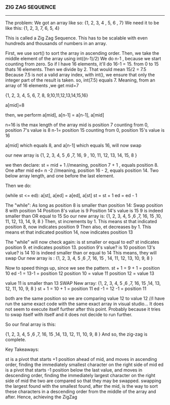 ### ZIG ZAG SEQUENCE
 - - - - - - - - - - - -
The problem:
We got an array like so: {1, 2, 3, 4 , 5, 6 , 7}
We need it to be like this:  {1, 2, 3, 7, 6, 5, 4}

This is called a Zig Zag Sequence.
This has to be scalable with even hundreds and thousands of numbers in an array.

First, we use sort() to sort the array in ascending order.
Then, we take the middle element of the array using int((n-1)/2)
We do n-1 , because we start counting from zero.
So if I have 16 elements, it'll do 16-1 = 15. from 0 to 15 thats 16 elements.
Then we divide by 2. That would mean 15/2 = 7.5
Because 7.5 is not a valid array index, with int(), we ensure that only
the integer part of the result is taken. so, int(7.5) equals 7.
Meaning, from an array of 16 elements ,we get mid=7

{1, 2, 3, 4, 5, 6, 7, 8, 9,10,11,12,13,14,15,16} 

a[mid]=8

then, we perform a[mid], a[n-1] = a[n-1], a[mid]

n=16 is the max length of the array
mid is position 7 counting from 0, position 7's value is 8
n-1= position 15 counting from 0, position 15's value is 16

a[mid] which equals 8, and a[n-1] which equals 16, will now swap

our new array is 
{1, 2, 3, 4, 5 ,6 ,7, 16, 9 , 10, 11, 12, 13, 14, 15, 8 }

we then declare:
st = mid + 1  //meaning, position 7 + 1 , equals position 8. One after mid
ed= n -2        //meaning, position 16 - 2, equals position 14. Two below array length, and one before the last element.

Then we do:

(while st <= ed):
	a[st], a[ed] = a[ed], a[st] 
	st = st + 1
	ed = ed - 1

The "while":
As long as position 8 is smaller than position 14:
Swap position 8 with position 14
Position 8's value is 9
Position 14's value is 15
9 is indeed smaller than OR equal to 15
So our new array is:
{1, 2, 3, 4, 5 ,6 ,7, 16, 15 ,10, 11, 12, 13, 14, 9, 8 }
Then, st increments by 1.
This means st that indicated position 8, now indicates position 9
Then also, et decreases by 1.
This means et that indicated position 14, now indicates position 13

The "while" will now check again:
is st smaller or equal to ed?
st indicates position 9.
et indicates position 13.
position 9's value? is 10
position 13's value? is 14
10 is indeed smaller than or equal to 14
This means, they will swap
Our new array is :
{1, 2, 3, 4, 5 ,6 ,7, 16, 15 , 14, 11, 12, 13, 10, 9, 8 }

Now to speed things up, since we see the pattern.
st + 1 = 9 + 1 = position 10
ed -1 = 13-1 = position 12
position 10 = value 11
position 12 = value 13

value 11 is smaller than 13
SWAP
New array:
{1, 2, 3, 4, 5 ,6 ,7, 16, 15 ,14, 13, 12, 11, 10, 9, 8 }
st + 1 = 10 + 1 = position 11
ed -1 = 12 -1 = position 11


both are the same position
so we are comparing value 12 to value 12
//I have run the same exact code with the same exact array in visual studio...
  It does not seem to execute itself further after this point. Probably
  because it tries to swap itself with itself and it does not decide to run further.

So our final array is this:

{1, 2, 3, 4, 5 ,6 ,7, 16, 15 ,14, 13, 12, 11, 10, 9, 8 }
And so, the zig-zag is complete.

Key Takeaways:

st is a pivot that starts +1 position ahead of mid, and moves in ascending order, finding the immediately smallest character on the right side of mid
ed is a pivot that starts -1 position below the last value, and moves in descending order,
finding the immediately largest character on the right side of mid
the two are compared so that they may be swapped. swapping the largest found with the smallest found, after the mid, is the way to sort these characters in a descending order from the middle of the array and after. Hence, achieving the ZigZag








